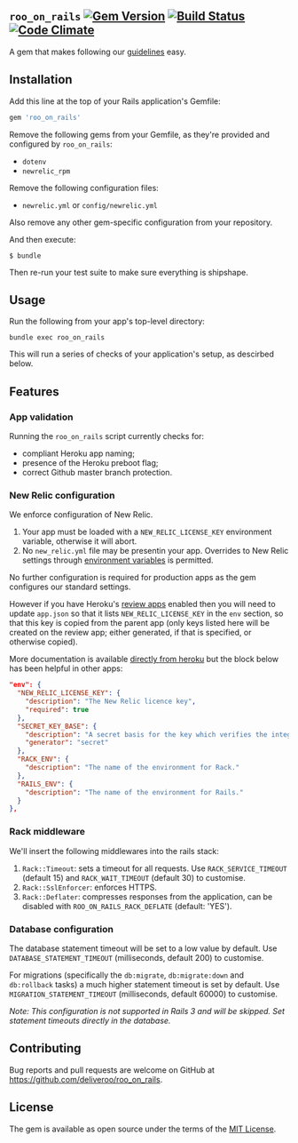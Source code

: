 ## `roo_on_rails` [![Gem Version](https://badge.fury.io/rb/roo_on_rails.svg)](https://badge.fury.io/rb/roo_on_rails) [![Build Status](https://travis-ci.org/deliveroo/roo_on_rails.svg?branch=master)](https://travis-ci.org/deliveroo/roo_on_rails) [![Code Climate](https://codeclimate.com/repos/58809e664ab8420081007382/badges/3489b7689ab2e0cf5d61/gpa.svg)](https://codeclimate.com/repos/58809e664ab8420081007382/feed)

A gem that makes following our [guidelines](http://deliveroo.engineering/guidelines/services/) easy.

## Installation

Add this line at the top of your Rails application's Gemfile:

```ruby
gem 'roo_on_rails'
```

Remove the following gems from your Gemfile, as they're provided and configured
by `roo_on_rails`:

- `dotenv`
- `newrelic_rpm`

Remove the following configuration files:

- `newrelic.yml` or `config/newrelic.yml`

Also remove any other gem-specific configuration from your repository.

And then execute:

    $ bundle

Then re-run your test suite to make sure everything is shipshape.

## Usage

Run the following from your app's top-level directory:

```
bundle exec roo_on_rails
```

This will run a series of checks of your application's setup, as descirbed
below.


## Features

### App validation

Running the `roo_on_rails` script currently checks for:

- compliant Heroku app naming;
- presence of the Heroku preboot flag;
- correct Github master branch protection.

### New Relic configuration

We enforce configuration of New Relic.

1. Your app must be loaded with a `NEW_RELIC_LICENSE_KEY` environment variable,
   otherwise it will abort.
2. No `new_relic.yml` file may be presentin your app. Overrides to New Relic settings
   through [environment
   variables](https://docs.newrelic.com/docs/agents/ruby-agent/installation-configuration/ruby-agent-configuration)
   is permitted.

No further configuration is required for production apps as the gem configures our standard settings.

However if you have Heroku's [review apps](https://devcenter.heroku.com/articles/github-integration-review-apps) enabled then you will need to update `app.json` so that it lists `NEW_RELIC_LICENSE_KEY` in the `env` section, so that this key is copied from the parent app (only keys listed here will be created on the review app; either generated, if that is specified, or otherwise copied).

More documentation is available [directly from heroku](https://devcenter.heroku.com/articles/github-integration-review-apps#inheriting-config-vars) but the block below has been helpful in other apps:

```json
"env": {
  "NEW_RELIC_LICENSE_KEY": {
    "description": "The New Relic licence key",
    "required": true
  },
  "SECRET_KEY_BASE": {
    "description": "A secret basis for the key which verifies the integrity of signed cookies.",
    "generator": "secret"
  },
  "RACK_ENV": {
    "description": "The name of the environment for Rack."
  },
  "RAILS_ENV": {
    "description": "The name of the environment for Rails."
  }
},
```

### Rack middleware

We'll insert the following middlewares into the rails stack:

1. `Rack::Timeout`: sets a timeout for all requests. Use `RACK_SERVICE_TIMEOUT` (default 15) and `RACK_WAIT_TIMEOUT` (default 30) to customise.
2. `Rack::SslEnforcer`: enforces HTTPS.
3. `Rack::Deflater`: compresses responses from the application, can be disabled with `ROO_ON_RAILS_RACK_DEFLATE` (default: 'YES').

### Database configuration

The database statement timeout will be set to a low value by default. Use `DATABASE_STATEMENT_TIMEOUT` (milliseconds, default 200) to customise.

For migrations (specifically the `db:migrate`, `db:migrate:down` and `db:rollback` tasks) a much higher statement timeout is set by default. Use `MIGRATION_STATEMENT_TIMEOUT` (milliseconds, default 60000) to customise.

_Note: This configuration is not supported in Rails 3 and will be skipped. Set statement timeouts directly in the database._

## Contributing

Bug reports and pull requests are welcome on GitHub at https://github.com/deliveroo/roo_on_rails.


## License

The gem is available as open source under the terms of the [MIT License](http://opensource.org/licenses/MIT).
